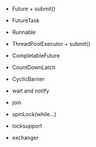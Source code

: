 * Future + submit()
* FutureTask
* Runnable
* ThreadPoolExecutor + submit()
* CompletableFuture
* CountDownLatch
* CyclicBarrier

* wait and notify
* join
* spinLock(while...)
* locksupport
* exchanger

